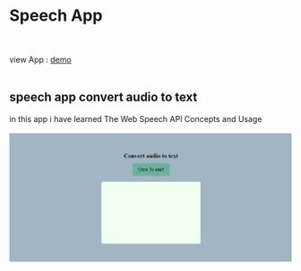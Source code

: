 # Speech App <br></br>
 view App : [demo ](https://speech-liart.vercel.app/)<br></br> 
## speech app convert audio to text 
in this app i have learned The Web Speech API Concepts and Usage <br></br> 
![image](./speech.png)<br></br>
